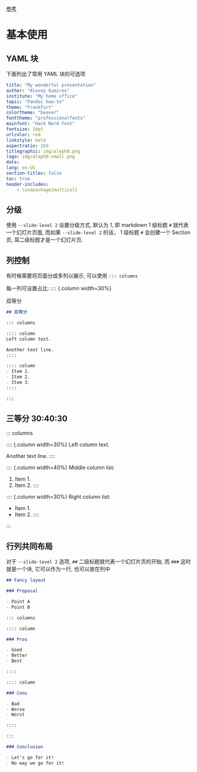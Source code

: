 

[参考](https://github.com/alexeygumirov/pandoc-beamer-how-to)

# 基本使用

## YAML 块
下面列出了常用 YAML 块的可选项

```YAML
title: "My wonderful presentation"
author: "Alexey Gumirov"
institute: "My home office"
topic: "Pandoc how-to"
theme: "Frankfurt"
colortheme: "beaver"
fonttheme: "professionalfonts"
mainfont: "Hack Nerd Font"
fontsize: 10pt
urlcolor: red
linkstyle: bold
aspectratio: 169
titlegraphic: img/aleph0.png
logo: img/aleph0-small.png
date:
lang: en-US
section-titles: false
toc: true
header-includes:
    - \usepackage{multicol}
```


## 分级

使用 `--slide-level 2` 设置分级方式, 默认为 1, 即 markdown 1 级标题 `#` 就代表一个幻灯片页面, 而如果 `--slide-level 2` 的话， 1 级标题 `#` 会创建一个 Section 页, 耳二级标题才是一个幻灯片页.

## 列控制

有时候需要将页面分成多列以展示, 可以使用 `::: columns` 

每一列可设置占比: :::: {.column width=30%}

双等分

```md
## 双等分

::: columns

:::: column
Left column text.

Another text line.
::::

:::: column
- Item 1.
- Item 2.
- Item 3.
::::

:::
```

## 三等分 30:40:30 

::: columns

:::: {.column width=30%}
Left column text.

Another text line.
::::

:::: {.column width=40%}
Middle column list:

1. Item 1.
2. Item 2.
::::

:::: {.column width=30%}
Right column list:

- Item 1.
- Item 2.
::::

:::

## 行列共同布局

对于 `--slide-level 2` 选项, `##` 二级标题就代表一个幻灯片页的开始, 而 `###` 这时就是一个块, 它可以作为一行, 也可以放在列中

```md
## Fancy layout

### Proposal

- Point A
- Point B

::: columns

:::: column

### Pros

- Good
- Better
- Best

::::

:::: column

### Cons

- Bad
- Worse
- Worst

::::

:::

### Conclusion

- Let's go for it!
- No way we go for it!
```
